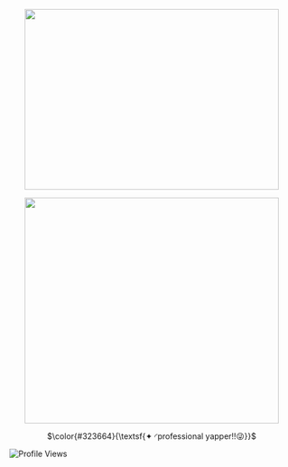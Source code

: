 <p align="center">   <img width="450x450" height="320" src=https://github.com/lyrxqss/lyrxqss-2/blob/584b650288a7cf3b19f24eef0c0dc7fdce329264/indir%20(8).gif>
</p>






<p align="center">   <img width="450x450" height="400" src=https://github.com/lyrxqss/lyrxqss-2/blob/584b650288a7cf3b19f24eef0c0dc7fdce329264/Neon%20Valorant%20GIF%20-%20Neon%20Valorant%20Neon%20Valorant%20-%20Discover%20%26%20Share%20GIFs.gif>
</p>


<p align="center"> $\color{#323664}{\textsf{✦ ◜professional yapper!!😜}}$

 


![Profile Views](https://komarev.com/ghpvc/?username=ghismin&color=renk&label=freakys)






 

